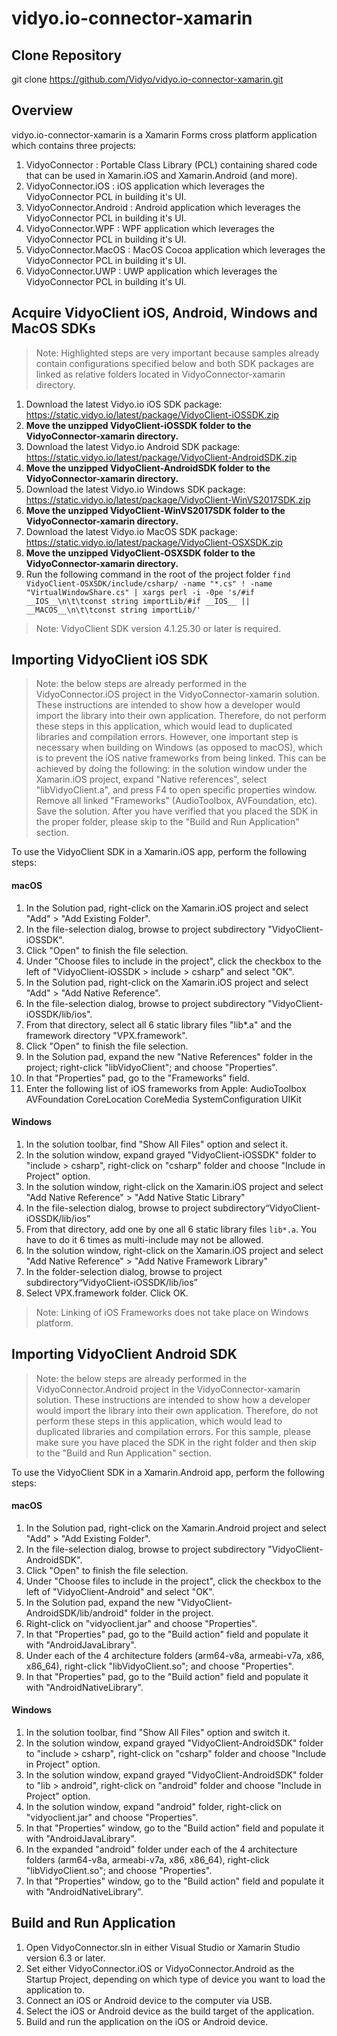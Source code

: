 # vidyo.io-connector-xamarin

## Clone Repository
git clone https://github.com/Vidyo/vidyo.io-connector-xamarin.git

## Overview
vidyo.io-connector-xamarin is a Xamarin Forms cross platform application which contains three projects:
1. VidyoConnector         : Portable Class Library (PCL) containing shared code that can be used in Xamarin.iOS and Xamarin.Android (and more).
2. VidyoConnector.iOS     : iOS application which leverages the VidyoConnector PCL in building it's UI.
3. VidyoConnector.Android : Android application which leverages the VidyoConnector PCL in building it's UI.
4. VidyoConnector.WPF : WPF application which leverages the VidyoConnector PCL in building it's UI.
5. VidyoConnector.MacOS : MacOS Cocoa application which leverages the VidyoConnector PCL in building it's UI.
6. VidyoConnector.UWP : UWP application which leverages the VidyoConnector PCL in building it's UI.

## Acquire VidyoClient iOS, Android, Windows and MacOS SDKs
> Note: Highlighted steps are very important because samples already contain configurations specified below and both SDK packages are linked as relative folders located in VidyoConnector-xamarin directory.

1. Download the latest Vidyo.io iOS SDK package: https://static.vidyo.io/latest/package/VidyoClient-iOSSDK.zip
2. **Move the unzipped VidyoClient-iOSSDK folder to the VidyoConnector-xamarin directory.**
3. Download the latest Vidyo.io Android SDK package: https://static.vidyo.io/latest/package/VidyoClient-AndroidSDK.zip
4. **Move the unzipped VidyoClient-AndroidSDK folder to the VidyoConnector-xamarin directory.**
5. Download the latest Vidyo.io Windows SDK package: https://static.vidyo.io/latest/package/VidyoClient-WinVS2017SDK.zip
6. **Move the unzipped VidyoClient-WinVS2017SDK folder to the VidyoConnector-xamarin directory.**
7. Download the latest Vidyo.io MacOS SDK package: https://static.vidyo.io/latest/package/VidyoClient-OSXSDK.zip
8. **Move the unzipped VidyoClient-OSXSDK folder to the VidyoConnector-xamarin directory.**
9. Run the following command in the root of the project folder `find VidyoClient-OSXSDK/include/csharp/ -name "*.cs" ! -name "VirtualWindowShare.cs" | xargs perl -i -0pe 's/#if __IOS__\n\t\tconst string importLib/#if __IOS__ || __MACOS__\n\t\tconst string importLib/'` 

> Note: VidyoClient SDK version 4.1.25.30 or later is required.

## Importing VidyoClient iOS SDK
> Note: the below steps are already performed in the VidyoConnector.iOS project in the VidyoConnector-xamarin solution. These instructions are intended to show how a developer would import the library into their own application. Therefore, do not perform these steps in this application, which would lead to duplicated libraries and compilation errors. However, one important step is necessary when building on Windows (as opposed to macOS), which is to prevent the iOS native frameworks from being linked. This can be achieved by doing the following: in the solution window under the Xamarin.iOS project, expand "Native references", select "libVidyoClient.a", and press F4 to open specific properties window. Remove all linked "Frameworks" (AudioToolbox, AVFoundation, etc). Save the solution. After you have verified that you placed the SDK in the proper folder, please skip to the "Build and Run Application" section.

To use the VidyoClient SDK in a Xamarin.iOS app, perform the following steps: 

#### macOS

1.  In the Solution pad, right-click on the Xamarin.iOS project and select "Add" > "Add Existing Folder".
2.  In the file-selection dialog, browse to project subdirectory "VidyoClient-iOSSDK".
3.  Click "Open" to finish the file selection.
4.  Under "Choose files to include in the project", click the checkbox to the left of "VidyoClient-iOSSDK > include > csharp" and select "OK". 
5.  In the Solution pad, right-click on the Xamarin.iOS project and select "Add" > "Add Native Reference".
6.  In the file-selection dialog, browse to project subdirectory "VidyoClient-iOSSDK/lib/ios".
7.  From that directory, select all 6 static library files "lib*.a" and the framework directory "VPX.framework".
8.  Click "Open" to finish the file selection.
9.  In the Solution pad, expand the new "Native References" folder in the project; right-click "libVidyoClient"; and choose "Properties".
10. In that "Properties" pad, go to the "Frameworks" field.
11. Enter the following list of iOS frameworks from Apple:  AudioToolbox AVFoundation CoreLocation CoreMedia SystemConfiguration UIKit

#### Windows

1. In the solution toolbar, find "Show All Files" option and select it.
2. In the solution window, expand grayed "VidyoClient-iOSSDK" folder to "include > csharp", right-click on "csharp" folder and choose "Include in Project" option.
3. In the solution window, right-click on the Xamarin.iOS project and select "Add Native Reference" > "Add Native Static Library"
4. In the file-selection dialog, browse to project subdirectory“VidyoClient-iOSSDK/lib/ios”
5. From that directory, add one by one  all 6 static library files `lib*.a`. You have to do it 6 times as multi-include may not be allowed.
6. In the solution window, right-click on the Xamarin.iOS project and select "Add Native Reference" > "Add Native Framework Library"
7. In the folder-selection dialog, browse to project subdirectory“VidyoClient-iOSSDK/lib/ios”
8. Select VPX.framework folder. Click OK.

> Note: Linking of iOS Frameworks does not take place on Windows platform.

## Importing VidyoClient Android SDK
> Note: the below steps are already performed in the VidyoConnector.Android project in the VidyoConnector-xamarin solution. These instructions are intended to show how a developer would import the library into their own application. Therefore, do not perform these steps in this application, which would lead to duplicated libraries and compilation errors. For this sample, please make sure you have placed the SDK in the right folder and then skip to the "Build and Run Application" section.

To use the VidyoClient SDK in a Xamarin.Android app, perform the following steps:

#### macOS

1. In the Solution pad, right-click on the Xamarin.Android project and select "Add" > "Add Existing Folder".
2. In the file-selection dialog, browse to project subdirectory "VidyoClient-AndroidSDK".
3. Click "Open" to finish the file selection.
4. Under "Choose files to include in the project", click the checkbox to the left of "VidyoClient-Android" and select "OK". 
5. In the Solution pad, expand the new "VidyoClient-AndroidSDK/lib/android" folder in the project.
6. Right-click on "vidyoclient.jar" and choose "Properties".
7. In that "Properties" pad, go to the "Build action" field and populate it with "AndroidJavaLibrary".
8. Under each of the 4 architecture folders (arm64-v8a, armeabi-v7a, x86, x86_64), right-click "libVidyoClient.so"; and choose "Properties".
9. In that "Properties" pad, go to the "Build action" field and populate it with "AndroidNativeLibrary".

#### Windows

1. In the solution toolbar, find "Show All Files" option and switch it.
2. In the solution window, expand grayed "VidyoClient-AndroidSDK" folder to "include > csharp", right-click on "csharp" folder and choose "Include in Project" option.
3. In the solution window, expand grayed "VidyoClient-AndroidSDK" folder to "lib > android", right-click on "android" folder and choose "Include in Project" option.
4. In the solution window, expand "android" folder, right-click on "vidyoclient.jar" and choose "Properties".
5. In that "Properties" window, go to the "Build action" field and populate it with "AndroidJavaLibrary".
6. In the expanded "android" folder under each of the 4 architecture folders (arm64-v8a, armeabi-v7a, x86, x86_64), right-click "libVidyoClient.so"; and choose "Properties".
7. In that "Properties" window, go to the "Build action" field and populate it with "AndroidNativeLibrary".

## Build and Run Application
1. Open VidyoConnector.sln in either Visual Studio or Xamarin Studio version 6.3 or later.
2. Set either VidyoConnector.iOS or VidyoConnector.Android as the Startup Project, depending on which type of device you want to load the application to.
3. Connect an iOS or Android device to the computer via USB.
4. Select the iOS or Android device as the build target of the application.
5. Build and run the application on the iOS or Android device.

